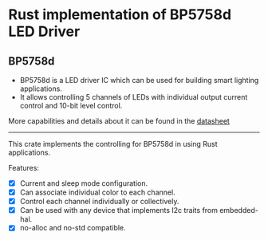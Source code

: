 # Rust implementation of BP5758d LED Driver

## BP5758d
- BP5758d is a LED driver IC which can be used for building smart lighting applications.
- It allows controlling 5 channels of LEDs with individual output current control and 10-bit level control.  

More capabilities and details about it can be found in the [datasheet](docs/BP5758D_EN_DS_Rev.1.1.pdf)

---

This crate implements the controlling for BP5758d in using Rust applications.

Features:   
- [x] Current and sleep mode configuration.
- [x] Can associate individual color to each channel.
- [x] Control each channel individually or collectively.
- [x] Can be used with any device that implements I2c traits from embedded-hal.
- [x] no-alloc and no-std compatible.
